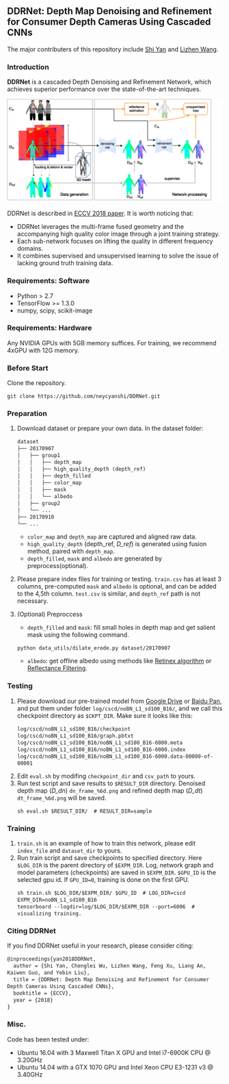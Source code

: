 ## DDRNet: Depth Map Denoising and Refinement for Consumer Depth Cameras Using Cascaded CNNs
The major contributers of this repository include [Shi Yan](https://github.com/neycyanshi) and [Lizhen Wang](https://github.com/LizhenWangT).

### Introduction
**DDRNet** is a cascaded Depth Denoising and Refinement Network, which achieves superior performance over the state-of-the-art techniques.

<img src="dataset/pipe.png">

DDRNet is described in [ECCV 2018 paper](https://null). It is worth noticing that:
- DDRNet leverages the multi-frame fused geometry and the accompanying high quality color image through a joint training strategy.
- Each sub-network focuses on lifting the quality in different frequency domains.
- It combines supervised and unsupervised learning to solve the issue of lacking ground truth training data.

### Requirements: Software
- Python > 2.7
- TensorFlow >= 1.3.0
- numpy, scipy, scikit-image

### Requirements: Hardware
Any NVIDIA GPUs with 5GB memory suffices. For training, we recommend 4xGPU with 12G memory.

### Before Start
Clone the repository.
```
git clone https://github.com/neycyanshi/DDRNet.git
```

### Preparation
1. Download dataset or prepare your own data. In the dataset folder:
    ```
    dataset
    ├── 20170907
    │   ├── group1
    │   │   ├── depth_map
    │   │   ├── high_quality_depth (depth_ref)
    │   │   ├── depth_filled
    │   │   ├── color_map
    │   │   ├── mask
    │   │   └── albedo
    │   ├── group2
    │   └── ... 
    ├── 20170910
    └── ...
    ```
    - `color_map` and `depth_map` are captured and aligned raw data.
    - `high_quality_depth` (depth_ref, *D_ref*) is generated using fusion method, paired with `depth_map`.
    - `depth_filled`, `mask` and `albedo` are generated by preprocess(optional).


2. Please prepare index files for training or testing. `train.csv` has at least 3 columns, pre-computed `mask` and `albedo` is optional, and can be added to the 4,5th column. `test.csv` is similar, and `depth_ref` path is not necessary.

3. (Optional) Preproccess
    - `depth_filled` and `mask`: fill small holes in depth map and get salient mask using the following command.
    ```
    python data_utils/dilate_erode.py dataset/20170907
    ```
    - `albedo`: get offline albedo using methods like [Retinex algorithm](https://github.com/lmurmann/retinex) or [Reflectance Filtering](https://github.com/tnestmeyer/reflectance-filtering).

### Testing
1. Please download our pre-trained model from [Google Drive](https://drive.google.com/open?id=10sAnwirBx4P98LpwI3Ku0v013VSQ_qEc) or [Baidu Pan](https://pan.baidu.com/s/1YRiFy3s1-vZAlt9sx9aiVw), and put them under folder `log/cscd/noBN_L1_sd100_B16/`, and we call this checkpoint directory as `$CKPT_DIR`.
    Make sure it looks like this:
    ```
    log/cscd/noBN_L1_sd100_B16/checkpoint
    log/cscd/noBN_L1_sd100_B16/graph.pbtxt
    log/cscd/noBN_L1_sd100_B16/noBN_L1_sd100_B16-6000.meta
    log/cscd/noBN_L1_sd100_B16/noBN_L1_sd100_B16-6000.index
    log/cscd/noBN_L1_sd100_B16/noBN_L1_sd100_B16-6000.data-00000-of-00001
    ```
2. Edit `eval.sh` by modifing `checkpoint_dir` and `csv_path` to yours.
3. Run test script and save results to `$RESULT_DIR` directory. Denoised depth map (*D_dn*) `dn_frame_%6d.png` and refined depth map (*D_dt*) `dt_frame_%6d.png` will be saved.
    ```
    sh eval.sh $RESULT_DIR/  # RESULT_DIR=sample
    ```

### Training
1. `train.sh` is an example of how to train this network, please edit `index_file` and `dataset_dir` to yours.
2. Run train script and save checkpoints to specified directory. Here `$LOG_DIR` is the parent directory of `$EXPM_DIR`. Log, network graph and model parameters (checkpoints) are saved in `$EXPM_DIR`. `$GPU_ID` is the selected gpu id. If `GPU_ID=0`, training is done on the first GPU.
    ```
    sh train.sh $LOG_DIR/$EXPM_DIR/ $GPU_ID  # LOG_DIR=cscd EXPM_DIR=noBN_L1_sd100_B16
    tensorboard --logdir=log/$LOG_DIR/$EXPM_DIR --port=6006  # visualizing training.
    ```

### Citing DDRNet
If you find DDRNet useful in your research, please consider citing:
```
@inproceedings{yan2018DDRNet,  
  author = {Shi Yan, Chenglei Wu, Lizhen Wang, Feng Xu, Liang An, Kaiwen Guo, and Yebin Liu},  
  title = {DDRNet: Depth Map Denoising and Refinement for Consumer Depth Cameras Using Cascaded CNNs},  
  booktitle = {ECCV},  
  year = {2018}  
}
```

### Misc.
Code has been tested under:
- Ubuntu 16.04 with 3 Maxwell Titan X GPU and Intel i7-6900K CPU @ 3.20GHz
- Ubuntu 14.04 with a GTX 1070 GPU and Intel Xeon CPU E3-1231 v3 @ 3.40GHz
